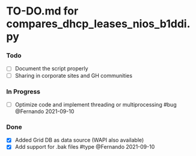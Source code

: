 # TO-DO.md for compares_dhcp_leases_nios_b1ddi.py

### Todo

- [ ] Document the script properly
 - [ ] Sharing in corporate sites and GH communities

### In Progress

- [ ] Optimize code and implement threading or multiprocessing #bug @Fernando 2021-09-10

### Done

- [X] Added Grid DB as data source (WAPI also available)
- [X] Add support for .bak files #type @Fernando 2021-09-10
